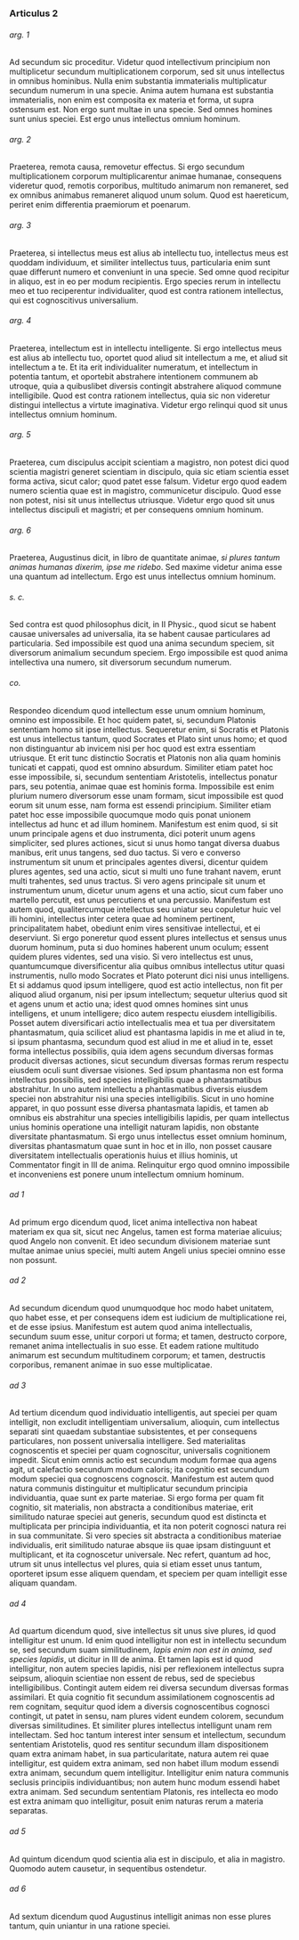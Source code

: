 ### Articulus 2

###### arg. 1
Ad secundum sic proceditur. Videtur quod intellectivum principium non multiplicetur secundum multiplicationem corporum, sed sit unus intellectus in omnibus hominibus. Nulla enim substantia immaterialis multiplicatur secundum numerum in una specie. Anima autem humana est substantia immaterialis, non enim est composita ex materia et forma, ut supra ostensum est. Non ergo sunt multae in una specie. Sed omnes homines sunt unius speciei. Est ergo unus intellectus omnium hominum.

###### arg. 2
Praeterea, remota causa, removetur effectus. Si ergo secundum multiplicationem corporum multiplicarentur animae humanae, consequens videretur quod, remotis corporibus, multitudo animarum non remaneret, sed ex omnibus animabus remaneret aliquod unum solum. Quod est haereticum, periret enim differentia praemiorum et poenarum.

###### arg. 3
Praeterea, si intellectus meus est alius ab intellectu tuo, intellectus meus est quoddam individuum, et similiter intellectus tuus, particularia enim sunt quae differunt numero et conveniunt in una specie. Sed omne quod recipitur in aliquo, est in eo per modum recipientis. Ergo species rerum in intellectu meo et tuo reciperentur individualiter, quod est contra rationem intellectus, qui est cognoscitivus universalium.

###### arg. 4
Praeterea, intellectum est in intellectu intelligente. Si ergo intellectus meus est alius ab intellectu tuo, oportet quod aliud sit intellectum a me, et aliud sit intellectum a te. Et ita erit individualiter numeratum, et intellectum in potentia tantum, et oportebit abstrahere intentionem communem ab utroque, quia a quibuslibet diversis contingit abstrahere aliquod commune intelligibile. Quod est contra rationem intellectus, quia sic non videretur distingui intellectus a virtute imaginativa. Videtur ergo relinqui quod sit unus intellectus omnium hominum.

###### arg. 5
Praeterea, cum discipulus accipit scientiam a magistro, non potest dici quod scientia magistri generet scientiam in discipulo, quia sic etiam scientia esset forma activa, sicut calor; quod patet esse falsum. Videtur ergo quod eadem numero scientia quae est in magistro, communicetur discipulo. Quod esse non potest, nisi sit unus intellectus utriusque. Videtur ergo quod sit unus intellectus discipuli et magistri; et per consequens omnium hominum.

###### arg. 6
Praeterea, Augustinus dicit, in libro de quantitate animae, *si plures tantum animas humanas dixerim, ipse me ridebo*. Sed maxime videtur anima esse una quantum ad intellectum. Ergo est unus intellectus omnium hominum.

###### s. c.
Sed contra est quod philosophus dicit, in II Physic., quod sicut se habent causae universales ad universalia, ita se habent causae particulares ad particularia. Sed impossibile est quod una anima secundum speciem, sit diversorum animalium secundum speciem. Ergo impossibile est quod anima intellectiva una numero, sit diversorum secundum numerum.

###### co.
Respondeo dicendum quod intellectum esse unum omnium hominum, omnino est impossibile. Et hoc quidem patet, si, secundum Platonis sententiam homo sit ipse intellectus. Sequeretur enim, si Socratis et Platonis est unus intellectus tantum, quod Socrates et Plato sint unus homo; et quod non distinguantur ab invicem nisi per hoc quod est extra essentiam utriusque. Et erit tunc distinctio Socratis et Platonis non alia quam hominis tunicati et cappati, quod est omnino absurdum. Similiter etiam patet hoc esse impossibile, si, secundum sententiam Aristotelis, intellectus ponatur pars, seu potentia, animae quae est hominis forma. Impossibile est enim plurium numero diversorum esse unam formam, sicut impossibile est quod eorum sit unum esse, nam forma est essendi principium. Similiter etiam patet hoc esse impossibile quocumque modo quis ponat unionem intellectus ad hunc et ad illum hominem. Manifestum est enim quod, si sit unum principale agens et duo instrumenta, dici poterit unum agens simpliciter, sed plures actiones, sicut si unus homo tangat diversa duabus manibus, erit unus tangens, sed duo tactus. Si vero e converso instrumentum sit unum et principales agentes diversi, dicentur quidem plures agentes, sed una actio, sicut si multi uno fune trahant navem, erunt multi trahentes, sed unus tractus. Si vero agens principale sit unum et instrumentum unum, dicetur unum agens et una actio, sicut cum faber uno martello percutit, est unus percutiens et una percussio. Manifestum est autem quod, qualitercumque intellectus seu uniatur seu copuletur huic vel illi homini, intellectus inter cetera quae ad hominem pertinent, principalitatem habet, obediunt enim vires sensitivae intellectui, et ei deserviunt. Si ergo poneretur quod essent plures intellectus et sensus unus duorum hominum, puta si duo homines haberent unum oculum; essent quidem plures videntes, sed una visio. Si vero intellectus est unus, quantumcumque diversificentur alia quibus omnibus intellectus utitur quasi instrumentis, nullo modo Socrates et Plato poterunt dici nisi unus intelligens. Et si addamus quod ipsum intelligere, quod est actio intellectus, non fit per aliquod aliud organum, nisi per ipsum intellectum; sequetur ulterius quod sit et agens unum et actio una; idest quod omnes homines sint unus intelligens, et unum intelligere; dico autem respectu eiusdem intelligibilis. Posset autem diversificari actio intellectualis mea et tua per diversitatem phantasmatum, quia scilicet aliud est phantasma lapidis in me et aliud in te, si ipsum phantasma, secundum quod est aliud in me et aliud in te, esset forma intellectus possibilis, quia idem agens secundum diversas formas producit diversas actiones, sicut secundum diversas formas rerum respectu eiusdem oculi sunt diversae visiones. Sed ipsum phantasma non est forma intellectus possibilis, sed species intelligibilis quae a phantasmatibus abstrahitur. In uno autem intellectu a phantasmatibus diversis eiusdem speciei non abstrahitur nisi una species intelligibilis. Sicut in uno homine apparet, in quo possunt esse diversa phantasmata lapidis, et tamen ab omnibus eis abstrahitur una species intelligibilis lapidis, per quam intellectus unius hominis operatione una intelligit naturam lapidis, non obstante diversitate phantasmatum. Si ergo unus intellectus esset omnium hominum, diversitas phantasmatum quae sunt in hoc et in illo, non posset causare diversitatem intellectualis operationis huius et illius hominis, ut Commentator fingit in III de anima. Relinquitur ergo quod omnino impossibile et inconveniens est ponere unum intellectum omnium hominum.

###### ad 1
Ad primum ergo dicendum quod, licet anima intellectiva non habeat materiam ex qua sit, sicut nec Angelus, tamen est forma materiae alicuius; quod Angelo non convenit. Et ideo secundum divisionem materiae sunt multae animae unius speciei, multi autem Angeli unius speciei omnino esse non possunt.

###### ad 2
Ad secundum dicendum quod unumquodque hoc modo habet unitatem, quo habet esse, et per consequens idem est iudicium de multiplicatione rei, et de esse ipsius. Manifestum est autem quod anima intellectualis, secundum suum esse, unitur corpori ut forma; et tamen, destructo corpore, remanet anima intellectualis in suo esse. Et eadem ratione multitudo animarum est secundum multitudinem corporum; et tamen, destructis corporibus, remanent animae in suo esse multiplicatae.

###### ad 3
Ad tertium dicendum quod individuatio intelligentis, aut speciei per quam intelligit, non excludit intelligentiam universalium, alioquin, cum intellectus separati sint quaedam substantiae subsistentes, et per consequens particulares, non possent universalia intelligere. Sed materialitas cognoscentis et speciei per quam cognoscitur, universalis cognitionem impedit. Sicut enim omnis actio est secundum modum formae qua agens agit, ut calefactio secundum modum caloris; ita cognitio est secundum modum speciei qua cognoscens cognoscit. Manifestum est autem quod natura communis distinguitur et multiplicatur secundum principia individuantia, quae sunt ex parte materiae. Si ergo forma per quam fit cognitio, sit materialis, non abstracta a conditionibus materiae, erit similitudo naturae speciei aut generis, secundum quod est distincta et multiplicata per principia individuantia, et ita non poterit cognosci natura rei in sua communitate. Si vero species sit abstracta a conditionibus materiae individualis, erit similitudo naturae absque iis quae ipsam distinguunt et multiplicant, et ita cognoscetur universale. Nec refert, quantum ad hoc, utrum sit unus intellectus vel plures, quia si etiam esset unus tantum, oporteret ipsum esse aliquem quendam, et speciem per quam intelligit esse aliquam quandam.

###### ad 4
Ad quartum dicendum quod, sive intellectus sit unus sive plures, id quod intelligitur est unum. Id enim quod intelligitur non est in intellectu secundum se, sed secundum suam similitudinem, *lapis enim non est in anima, sed species lapidis*, ut dicitur in III de anima. Et tamen lapis est id quod intelligitur, non autem species lapidis, nisi per reflexionem intellectus supra seipsum, alioquin scientiae non essent de rebus, sed de speciebus intelligibilibus. Contingit autem eidem rei diversa secundum diversas formas assimilari. Et quia cognitio fit secundum assimilationem cognoscentis ad rem cognitam, sequitur quod idem a diversis cognoscentibus cognosci contingit, ut patet in sensu, nam plures vident eundem colorem, secundum diversas similitudines. Et similiter plures intellectus intelligunt unam rem intellectam. Sed hoc tantum interest inter sensum et intellectum, secundum sententiam Aristotelis, quod res sentitur secundum illam dispositionem quam extra animam habet, in sua particularitate, natura autem rei quae intelligitur, est quidem extra animam, sed non habet illum modum essendi extra animam, secundum quem intelligitur. Intelligitur enim natura communis seclusis principiis individuantibus; non autem hunc modum essendi habet extra animam. Sed secundum sententiam Platonis, res intellecta eo modo est extra animam quo intelligitur, posuit enim naturas rerum a materia separatas.

###### ad 5
Ad quintum dicendum quod scientia alia est in discipulo, et alia in magistro. Quomodo autem causetur, in sequentibus ostendetur.

###### ad 6
Ad sextum dicendum quod Augustinus intelligit animas non esse plures tantum, quin uniantur in una ratione speciei.

